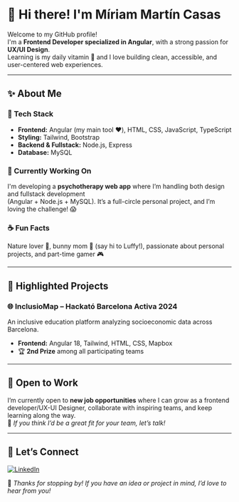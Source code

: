 # 👋 Hi there! I'm **Míriam Martín Casas**

Welcome to my GitHub profile!  
I'm a **Frontend Developer specialized in Angular**, with a strong passion for **UX/UI Design**.  
Learning is my daily vitamin 💊 and I love building clean, accessible, and user-centered web experiences.

---

## ✨ About Me

### 🔧 Tech Stack

- **Frontend:** Angular (my main tool ❤️), HTML, CSS, JavaScript, TypeScript  
- **Styling:** Tailwind, Bootstrap  
- **Backend & Fullstack:** Node.js, Express  
- **Database:** MySQL

### 🌱 Currently Working On

I'm developing a **psychotherapy web app** where I’m handling both design and fullstack development  
(Angular + Node.js + MySQL). It’s a full-circle personal project, and I’m loving the challenge! 😱

### ☕ Fun Facts

Nature lover 🌿, bunny mom 🐰 (say hi to Luffy!), passionate about personal projects, and part-time gamer 🎮

---

## 🚀 Highlighted Projects

### 🌐 InclusioMap – Hackató Barcelona Activa 2024

An inclusive education platform analyzing socioeconomic data across Barcelona.

- **Frontend:** Angular 18, Tailwind, HTML, CSS, Mapbox  
- 🏆 **2nd Prize** among all participating teams

---

## 💼 Open to Work

I’m currently open to **new job opportunities** where I can grow as a frontend developer/UX-UI Designer, collaborate with inspiring teams, and keep learning along the way.  
📩 *If you think I’d be a great fit for your team, let’s talk!*

---

## 🔗 Let’s Connect

[![LinkedIn](https://img.shields.io/badge/LinkedIn-blue?logo=linkedin&style=flat-square)](https://www.linkedin.com/in/miriammartinc)

🌟 *Thanks for stopping by! If you have an idea or project in mind, I’d love to hear from you!*

